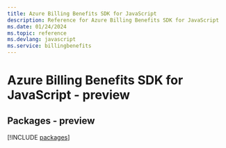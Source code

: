 ```yaml
---
title: Azure Billing Benefits SDK for JavaScript
description: Reference for Azure Billing Benefits SDK for JavaScript
ms.date: 01/24/2024
ms.topic: reference
ms.devlang: javascript
ms.service: billingbenefits
---
```

# Azure Billing Benefits SDK for JavaScript - preview
## Packages - preview
[!INCLUDE [packages](billing-benefits-index.md)]